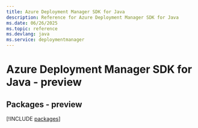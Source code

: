 ```yaml
---
title: Azure Deployment Manager SDK for Java
description: Reference for Azure Deployment Manager SDK for Java
ms.date: 06/26/2025
ms.topic: reference
ms.devlang: java
ms.service: deploymentmanager
---
```

# Azure Deployment Manager SDK for Java - preview
## Packages - preview
[!INCLUDE [packages](deployment-manager-index.md)]